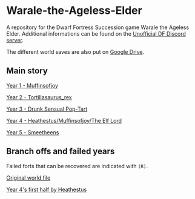 # Warale-the-Ageless-Elder

A repository for the Dwarf Fortress Succession game Warale the Ageless Elder.
Additional informations can be found on the [Unofficial DF Discord server](https://discord.gg/CvAEMWx).

The different world saves are also put on [Google Drive](https://drive.google.com/drive/folders/1XJ9f0AjDL1_7Pq5HL_TNFHVnuO-HW4Yg).

## Main story

[Year 1 - Muffinsofjoy](https://github.com/Danarca/WarAle-the-Ageless-Elder/archive/v1.0.zip)

[Year 2 - Tortillasaurus\_rex](https://github.com/Danarca/WarAle-the-Ageless-Elder/archive/v2.0.zip)

[Year 3 - Drunk Sensual Pop-Tart](https://github.com/Danarca/WarAle-the-Ageless-Elder/archive/v3.0.zip)

[Year 4 - Heathestus/Muffinsofjoy/The Elf Lord](https://github.com/Danarca/WarAle-the-Ageless-Elder/archive/v4.0.zip)

[Year 5 - Smeetheens](https://github.com/Danarca/WarAle-the-Ageless-Elder/archive/v5.0.zip)

## Branch offs and failed years

Failed forts that can be recovered are indicated with `(R)`.

[Original world file](https://drive.google.com/file/d/1wkG--K682CWJ_JfA8m0gdLplXQpbHM2d/view)

[Year 4's first half by Heathestus](https://drive.google.com/file/d/1-KkkyN_xbEiKYgyZn-jpm2X-v7aG0bbC/view)
